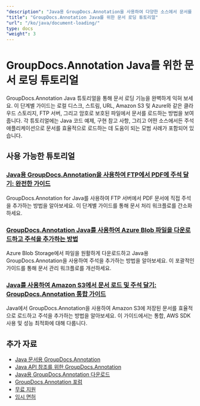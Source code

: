```yaml
---
"description": "Java용 GroupDocs.Annotation을 사용하여 다양한 소스에서 문서를 로드하는 방법에 대한 단계별 자습서입니다."
"title": "GroupDocs.Annotation Java를 위한 문서 로딩 튜토리얼"
"url": "/ko/java/document-loading/"
type: docs
"weight": 3
---
```


# GroupDocs.Annotation Java를 위한 문서 로딩 튜토리얼

GroupDocs.Annotation Java 튜토리얼을 통해 문서 로딩 기능을 완벽하게 익혀 보세요. 이 단계별 가이드는 로컬 디스크, 스트림, URL, Amazon S3 및 Azure와 같은 클라우드 스토리지, FTP 서버, 그리고 암호로 보호된 파일에서 문서를 로드하는 방법을 보여줍니다. 각 튜토리얼에는 Java 코드 예제, 구현 참고 사항, 그리고 어떤 소스에서든 주석 애플리케이션으로 문서를 효율적으로 로드하는 데 도움이 되는 모범 사례가 포함되어 있습니다.

## 사용 가능한 튜토리얼

### [Java용 GroupDocs.Annotation을 사용하여 FTP에서 PDF에 주석 달기: 완전한 가이드](./annotate-pdf-ftp-groupdocs-java/)
GroupDocs.Annotation for Java를 사용하여 FTP 서버에서 PDF 문서에 직접 주석을 추가하는 방법을 알아보세요. 이 단계별 가이드를 통해 문서 처리 워크플로를 간소화하세요.

### [GroupDocs.Annotation Java를 사용하여 Azure Blob 파일을 다운로드하고 주석을 추가하는 방법](./download-annotate-azure-blob-groupdocs-java/)
Azure Blob Storage에서 파일을 원활하게 다운로드하고 Java용 GroupDocs.Annotation을 사용하여 주석을 추가하는 방법을 알아보세요. 이 포괄적인 가이드를 통해 문서 관리 워크플로를 개선하세요.

### [Java를 사용하여 Amazon S3에서 문서 로드 및 주석 달기: GroupDocs.Annotation 통합 가이드](./annotate-documents-amazon-s3-java-groupdocs/)
Java에서 GroupDocs.Annotation을 사용하여 Amazon S3에 저장된 문서를 효율적으로 로드하고 주석을 추가하는 방법을 알아보세요. 이 가이드에서는 통합, AWS SDK 사용 및 성능 최적화에 대해 다룹니다.

## 추가 자료

- [Java 문서용 GroupDocs.Annotation](https://docs.groupdocs.com/annotation/java/)
- [Java API 참조를 위한 GroupDocs.Annotation](https://reference.groupdocs.com/annotation/java/)
- [Java용 GroupDocs.Annotation 다운로드](https://releases.groupdocs.com/annotation/java/)
- [GroupDocs.Annotation 포럼](https://forum.groupdocs.com/c/annotation)
- [무료 지원](https://forum.groupdocs.com/)
- [임시 면허](https://purchase.groupdocs.com/temporary-license/)